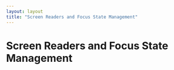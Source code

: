 ```yaml
---
layout: layout
title: "Screen Readers and Focus State Management"
---
```


# Screen Readers and Focus State Management




